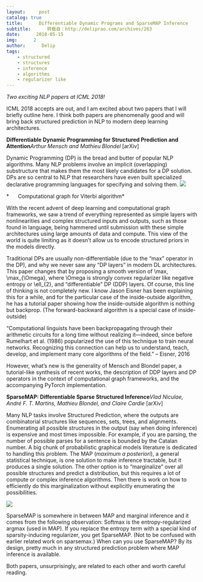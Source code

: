 ```yaml
---
layout:     post
catalog: true
title:      Differentiable Dynamic Programs and SparseMAP Inference
subtitle:      转载自：http://deliprao.com/archives/283
date:      2018-05-15
img:      2
author:      Delip
tags:
    - structured
    - structures
    - inference
    - algorithms
    - regularizer like
---
```


*Two exciting NLP papers at ICML 2018!*

ICML 2018 accepts are out, and I am excited about two papers that I will briefly outline here. I think both papers are phenomenally good and will bring back structured prediction in NLP to modern deep learning architectures.

**Differentiable Dynamic Programming for Structured Prediction and Attention***Arthur Mensch and Mathieu Blondel* [arXiv]

Dynamic Programming (DP) is the bread and butter of popular NLP algorithms. Many NLP problems involve an implicit (overlapping) substructure that makes them the most likely candidates for a DP solution. DPs are so central to NLP that researchers have even built specialized declarative programming languages for specifying and solving them.
![](https://i0.wp.com/deliprao.com/wp-content/uploads/2018/05/Screen-Shot-2018-05-15-at-11.46.59-AM.png?resize=300%2C160)


*      Computational graph for Viterbi algorithm*

With the recent advent of deep learning and computational graph frameworks, we saw a trend of everything represented as simple layers with nonlinearities and complex structured inputs and outputs, such as those found in language, being hammered until submission with these simple architectures using large amounts of data and compute. This view of the world is quite limiting as it doesn’t allow us to encode structured priors in the models directly.

Traditional DPs are usually non-differentiable (due to the “max” operator in the DP), and why we never saw any “DP layers” in modern DL architectures. This paper changes that by proposing a smooth version of \max, \max_{\Omega}, where \Omega is strongly convex regularizer like negative entropy or \ell_{2}, and “differentiable” DP (DDP) layers. Of course, this line of thinking is not completely new. I know Jason Eisner has been explaining this for a while, and for the particular case of the inside-outside algorithm, he has a tutorial paper showing how the inside-outside algorithm is nothing but backprop. (The forward-backward algorithm is a special case of inside-outside)

> 
“Computational linguists have been backpropagating through their arithmetic circuits for a long time without realizing it—indeed, since before Rumelhart et al. (1986) popularized the use of this technique to train neural networks. Recognizing this connection can help us to understand, teach, develop, and implement many core algorithms of the field.” – Eisner, 2016

However, what’s new is the generality of Mensch and Blondel paper, a tutorial-like synthesis of recent works, the description of DDP layers and DP operators in the context of computational graph frameworks, and the accompanying PyTorch implementation.

**SparseMAP: Differentiable Sparse Structured Inference***Vlad Niculae, André F. T. Martins, Mathieu Blondel, and Claire Cardie* [arXiv]

Many NLP tasks involve Structured Prediction, where the outputs are combinatorial structures like sequences, sets, trees, and alignments. Enumerating all possible structures in the output (say when doing inference) is expensive and most times impossible. For example, if you are parsing, the number of possible parses for a sentence is bounded by the Catalan number. A big chunk of probabilistic graphical models literature is dedicated to handling this problem. The MAP (*maximum a posteriori*), a general statistical technique, is one solution to make inference tractable, but it produces a single solution. The other option is to “marginalize” over all possible structures and predict a distribution, but this requires a lot of compute or complex inference algorithms. Then there is work on how to efficiently do this marginalization without explicitly enumerating the possibilities.

![](https://i0.wp.com/deliprao.com/wp-content/uploads/2018/05/Screen-Shot-2018-05-15-at-11.52.03-AM.png?resize=300%2C122)


SparseMAP is somewhere in between MAP and marginal inference and it comes from the following observation: Softmax is the entropy-regularized argmax (used in MAP). If you replace the entropy term with a special kind of sparsity-inducing regularizer, you get SparseMAP. (Not to be confused with earlier related work on sparsemax.) When can you use SparseMAP? By its design, pretty much in any structured prediction problem where MAP inference is available.

Both papers, unsurprisingly, are related to each other and worth careful reading.
